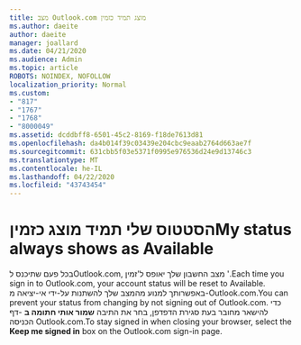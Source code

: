 ```yaml
---
title: מצב Outlook.com מוצג תמיד כזמין
ms.author: daeite
author: daeite
manager: joallard
ms.date: 04/21/2020
ms.audience: Admin
ms.topic: article
ROBOTS: NOINDEX, NOFOLLOW
localization_priority: Normal
ms.custom:
- "817"
- "1767"
- "1768"
- "8000049"
ms.assetid: dcddbff8-6501-45c2-8169-f18de7613d81
ms.openlocfilehash: da4b014f39c03439e204cbc9eaab2764d663ae7f
ms.sourcegitcommit: 631cbb5f03e5371f0995e976536d24e9d13746c3
ms.translationtype: MT
ms.contentlocale: he-IL
ms.lasthandoff: 04/22/2020
ms.locfileid: "43743454"
---
```

# <a name="my-status-always-shows-as-available"></a><span data-ttu-id="5db16-102">הסטטוס שלי תמיד מוצג כזמין</span><span class="sxs-lookup"><span data-stu-id="5db16-102">My status always shows as Available</span></span>

<span data-ttu-id="5db16-103">בכל פעם שתיכנס לOutlook.com, מצב החשבון שלך יאופס ל'זמין '.</span><span class="sxs-lookup"><span data-stu-id="5db16-103">Each time you sign in to Outlook.com, your account status will be reset to Available.</span></span> <span data-ttu-id="5db16-104">באפשרותך למנוע מהמצב שלך להשתנות על-ידי אי-יציאה מ-Outlook.com.</span><span class="sxs-lookup"><span data-stu-id="5db16-104">You can prevent your status from changing by not signing out of Outlook.com.</span></span> <span data-ttu-id="5db16-105">כדי להישאר מחובר בעת סגירת הדפדפן, בחר את התיבה **שמור אותי חתומה ב** -דף הכניסה Outlook.com.</span><span class="sxs-lookup"><span data-stu-id="5db16-105">To stay signed in when closing your browser, select the **Keep me signed in** box on the Outlook.com sign-in page.</span></span>
